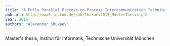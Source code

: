 ```yaml
---
title: "A Fully Parallel Process-to-Process Intercommunication Technique for preCICE"
pub-url: http://www5.in.tum.de/pub/Shukaev2015_MasterThesis.pdf
year: 2015
authors: "Alexander Shukaev"
---
```

Master's thesis, Institut für Informatik, Technische Universität München
